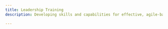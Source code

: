 ```yaml
---
title: Leadership Training
description: Developing skills and capabilities for effective, agile-based leadership.

---
```


